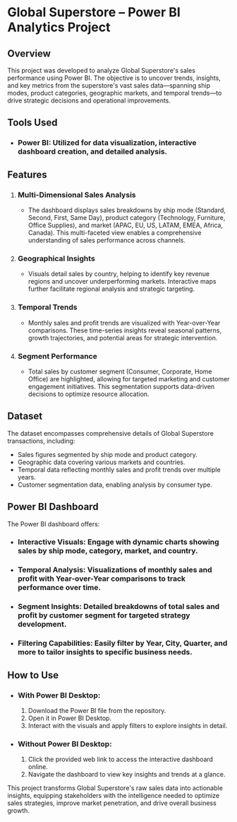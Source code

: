 
# Global Superstore – Power BI Analytics Project

## Overview  
This project was developed to analyze Global Superstore's sales performance using Power BI. The objective is to uncover trends, insights, and key metrics from the superstore's vast sales data—spanning ship modes, product categories, geographic markets, and temporal trends—to drive strategic decisions and operational improvements.

## Tools Used  
- ### Power BI: Utilized for data visualization, interactive dashboard creation, and detailed analysis.

## Features 
1. ### Multi-Dimensional Sales Analysis
   - The dashboard displays sales breakdowns by ship mode (Standard, Second, First, Same Day), product category (Technology, Furniture, Office Supplies), and market (APAC, EU, US, LATAM, EMEA, Africa, Canada). This multi-faceted view enables a comprehensive understanding of sales performance across channels.

2. ### Geographical Insights  
   - Visuals detail sales by country, helping to identify key revenue regions and uncover underperforming markets. Interactive maps further facilitate regional analysis and strategic targeting.

3. ### Temporal Trends  
   - Monthly sales and profit trends are visualized with Year-over-Year comparisons. These time-series insights reveal seasonal patterns, growth trajectories, and potential areas for strategic intervention.

4. ### Segment Performance  
   - Total sales by customer segment (Consumer, Corporate, Home Office) are highlighted, allowing for targeted marketing and customer engagement initiatives. This segmentation supports data-driven decisions to optimize resource allocation.

## Dataset
The dataset encompasses comprehensive details of Global Superstore transactions, including:  
- Sales figures segmented by ship mode and product category.  
- Geographic data covering various markets and countries.  
- Temporal data reflecting monthly sales and profit trends over multiple years.  
- Customer segmentation data, enabling analysis by consumer type.

## Power BI Dashboard 
The Power BI dashboard offers:  
- ### Interactive Visuals: Engage with dynamic charts showing sales by ship mode, category, market, and country.  
- ### Temporal Analysis: Visualizations of monthly sales and profit with Year-over-Year comparisons to track performance over time.  
- ### Segment Insights: Detailed breakdowns of total sales and profit by customer segment for targeted strategy development.  
- ### Filtering Capabilities: Easily filter by Year, City, Quarter, and more to tailor insights to specific business needs.

## How to Use  
- ### With Power BI Desktop:  
  1. Download the Power BI file from the repository.  
  2. Open it in Power BI Desktop.  
  3. Interact with the visuals and apply filters to explore insights in detail.

- ### Without Power BI Desktop:  
  1. Click the provided web link to access the interactive dashboard online.  
  2. Navigate the dashboard to view key insights and trends at a glance.

This project transforms Global Superstore's raw sales data into actionable insights, equipping stakeholders with the intelligence needed to optimize sales strategies, improve market penetration, and drive overall business growth.
